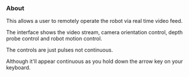 ### About

This allows a user to remotely operate the robot via real time video feed.

The interface shows the video stream, camera orientation control, depth probe control and robot motion control.

The controls are just pulses not continuous.

Although it'll appear continuous as you hold down the arrow key on your keyboard.